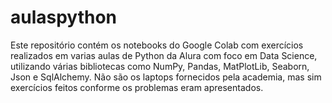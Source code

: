 # aulaspython
Este repositório contém os notebooks do Google Colab com exercícios realizados em varias aulas de Python da Alura com foco em Data Science, utilizando várias bibliotecas como NumPy, Pandas, MatPlotLib, Seaborn, Json e SqlAlchemy. Não são os laptops fornecidos pela academia, mas sim exercícios feitos conforme os problemas eram apresentados.
